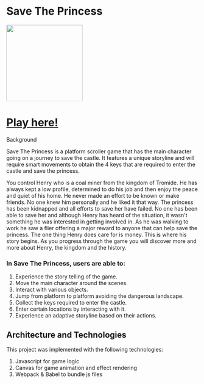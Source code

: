 # Save The Princess

<a href="https://rmonahan.github.io/Save-The-Princess/"><img src="https://github.com/Rmonahan/Save-The-Princess/blob/master/dist/images/logo.png" width="200" height="200"> </a><h1><a href="https://rmonahan.github.io/Save-The-Princess/">   Play here! </a></h1>

Background 

Save The Princess is a platform scroller game that has the main character going on a journey to save the castle. It features a unique storyline and will require smart movements to obtain the 4 keys that are required to enter the castle and save the princess.

You control Henry who is a coal miner from the kingdom of Tromide. He has always kept a low profile, determined to do his job and then enjoy the peace and quiet of his home. He never made an effort to be known or make friends. No one knew him personally and he liked it that way.  The princess has been kidnapped and all efforts to save her have failed. No one has been able to save her and although Henry has heard of the situation, it wasn't something he was interested in getting involved in. As he was walking to work he saw a flier offering a major reward to anyone that can help save the princess. The one thing Henry does care for is money. This is where his story begins. As you progress through the game you will discover more and more about Henry, the kingdom and the history.

<h3>In Save The Princess, users are able to:</h3>

  1. Experience the story telling of the game.
  2. Move the main character around the scenes.
  3. Interact with various objects.
  4. Jump from platform to platform avoiding the dangerous landscape.
  5. Collect the keys required to enter the castle.
  6. Enter certain locations by interacting with it.
  7. Experience an adaptive storyline based on their actions.



<h2> Architecture and Technologies </h2>

This project was implemented with the following technologies:

  1. Javascript for game logic
  2. Canvas for game animation and effect rendering
  3. Webpack & Babel to bundle js files
